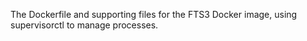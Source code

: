 The Dockerfile and supporting files for the FTS3 Docker image, using supervisorctl to manage processes.
